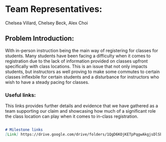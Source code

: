 # Team Representatives:
Chelsea Villard, Chelsey Beck, Alex Choi

## Problem Introduction:
With in-person instruction being the main way of registering for classes for students. 
Many students have been facing a difficulty when it comes to registration due to the lack of information provided on classes upfront specifically with class locations. This is an issue that not only impacts students, but instructors as well proving to make some commutes to certain classes inflexbile for certain students and a disturbance for instructors who wish to have a steady pacing for classes. 

### Useful links: 

This links provides further details and evidence that we have gathered as a team supporting our claim and showcasing how much of a significant role the class location can play when it comes to in-class registration.

```markdown

# Milestone links
[Link] https://drive.google.com/drive/folders/1QgD6KOjKETpPqgwAkgjsDlSb23wbxzrZ


